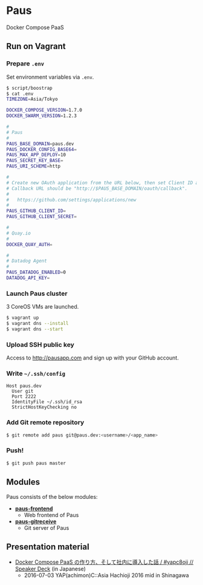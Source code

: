 # Paus

Docker Compose PaaS

## Run on Vagrant
### Prepare `.env`

Set environment variables via `.env`.

``` bash
$ script/boostrap
$ cat .env
TIMEZONE=Asia/Tokyo

DOCKER_COMPOSE_VERSION=1.7.0
DOCKER_SWARM_VERSION=1.2.3

#
# Paus
#
PAUS_BASE_DOMAIN=paus.dev
PAUS_DOCKER_CONFIG_BASE64=
PAUS_MAX_APP_DEPLOY=10
PAUS_SECRET_KEY_BASE=
PAUS_URI_SCHEME=http

#
# Create new OAuth application from the URL below, then set Client ID and Client Secret.
# Callback URL should be "http://$PAUS_BASE_DOMAIN/oauth/callback".
#
#   https://github.com/settings/applications/new
#
PAUS_GITHUB_CLIENT_ID=
PAUS_GITHUB_CLIENT_SECRET=

#
# Quay.io
#
DOCKER_QUAY_AUTH=

#
# Datadog Agent
#
PAUS_DATADOG_ENABLED=0
DATADOG_API_KEY=
```

### Launch Paus cluster

3 CoreOS VMs are launched.

``` bash
$ vagrant up
$ vagrant dns --install
$ vagrant dns --start
```

### Upload SSH public key

Access to http://pausapp.com and sign up with your GitHub account.

### Write `~/.ssh/config`

```
Host paus.dev
  User git
  Port 2222
  IdentityFile ~/.ssh/id_rsa
  StrictHostKeyChecking no
```

### Add Git remote repository

```bash
$ git remote add paus git@paus.dev:<username>/<app_name>
```

### Push!

```bash
$ git push paus master
```

## Modules

Paus consists of the below modules:

- [__paus-frontend__](https://github.com/dtan4/paus-frontend)
  - Web frontend of Paus
- [__paus-gitreceive__](https://github.com/dtan4/paus-gitreceive)
  - Git server of Paus

## Presentation material
- [Docker Compose PaaS の作り方、そして社内に導入した話 / #yapc8oji // Speaker Deck](https://speakerdeck.com/dtan4/number-yapc8oji) (in Japanese)
  - 2016-07-03 YAP(achimon)C::Asia Hachioji 2016 mid in Shinagawa
